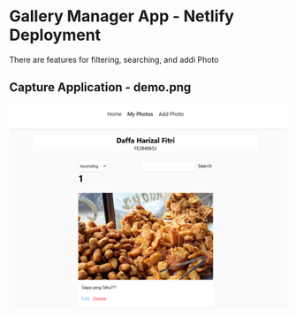 # Gallery Manager App - Netlify Deployment

There are features for filtering, searching, and addi Photo

## Capture Application - demo.png

![demo](./demo.png)

